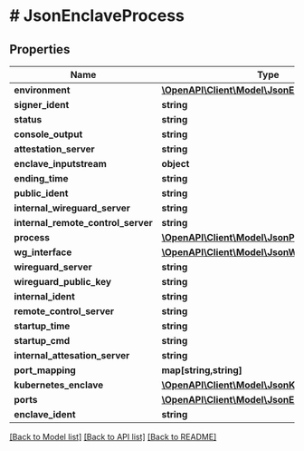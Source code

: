 # # JsonEnclaveProcess

## Properties

Name | Type | Description | Notes
------------ | ------------- | ------------- | -------------
**environment** | [**\OpenAPI\Client\Model\JsonEnvironment**](JsonEnvironment.md) |  | [optional]
**signer_ident** | **string** |  | [optional]
**status** | **string** |  | [optional]
**console_output** | **string** |  | [optional]
**attestation_server** | **string** |  | [optional]
**enclave_inputstream** | **object** |  | [optional]
**ending_time** | **string** |  | [optional]
**public_ident** | **string** |  | [optional]
**internal_wireguard_server** | **string** |  | [optional]
**internal_remote_control_server** | **string** |  | [optional]
**process** | [**\OpenAPI\Client\Model\JsonProcess**](JsonProcess.md) |  | [optional]
**wg_interface** | [**\OpenAPI\Client\Model\JsonWireguardInterface**](JsonWireguardInterface.md) |  | [optional]
**wireguard_server** | **string** |  | [optional]
**wireguard_public_key** | **string** |  | [optional]
**internal_ident** | **string** |  | [optional]
**remote_control_server** | **string** |  | [optional]
**startup_time** | **string** |  | [optional]
**startup_cmd** | **string** |  | [optional]
**internal_attesation_server** | **string** |  | [optional]
**port_mapping** | **map[string,string]** |  | [optional]
**kubernetes_enclave** | [**\OpenAPI\Client\Model\JsonKubernetesEnclave**](JsonKubernetesEnclave.md) |  | [optional]
**ports** | [**\OpenAPI\Client\Model\JsonEnclavePort[]**](JsonEnclavePort.md) |  | [optional]
**enclave_ident** | **string** |  | [optional]

[[Back to Model list]](../../README.md#models) [[Back to API list]](../../README.md#endpoints) [[Back to README]](../../README.md)
